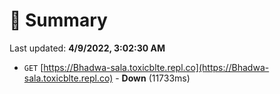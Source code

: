 # 📖 Summary
Last updated: **4/9/2022, 3:02:30 AM**

- `GET` [https://Bhadwa-sala.toxicblte.repl.co](https://Bhadwa-sala.toxicblte.repl.co) - **Down** (11733ms)
